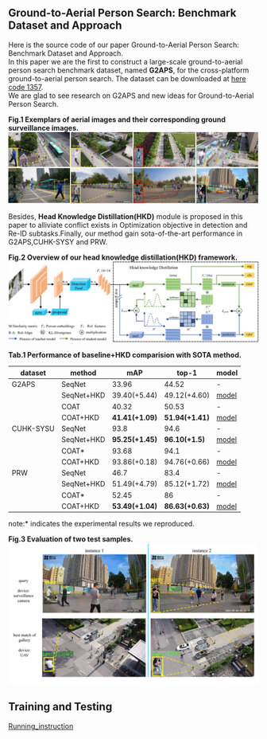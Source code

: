 ## Ground-to-Aerial Person Search: Benchmark Dataset and Approach

Here is the source code of our paper Ground-to-Aerial Person Search: Benchmark Dataset and Approach.  
In this paper we are the first to construct a large-scale ground-to-aerial person search benchmark dataset, named **G2APS**, for the
cross-platform ground-to-aerial person search. The dataset can be downloaded at [here code 1357](https://pan.baidu.com/s/1MRrhqoQzwxw7qOx4Lqdl2g).  
We are glad to see research on G2APS and new ideas for Ground-to-Aerial Person Search.

**Fig.1 Exemplars of aerial images and their corresponding ground surveillance images.**
![](./homepage/scene_overview.jpg)

Besides, **Head Knowledge Distillation(HKD)** module is proposed in this paper to alliviate conflict exists in Optimization
objective in detection and Re-ID subtasks.Finally, our method gain sota-of-the-art performance in G2APS,CUHK-SYSY and PRW.

**Fig.2 Overview of our head knowledge distillation(HKD) framework.**
![](./homepage/framework.jpg)

**Tab.1 Performance of baseline+HKD comparision with SOTA method.**

| dataset   | method     | mAP              | top-1            | model                                                                     |
|-----------|------------|------------------|------------------|---------------------------------------------------------------------------|
| G2APS     | SeqNet     | 33.96            | 44.52            | -                                                                         | 
|           | SeqNet+HKD | 39.40(+5.44)     | 49.12(+4.60)     | [model](https://pan.baidu.com/s/1uC7ppuzzEF-7nu6t0ZR3cw?pwd=1357提取码：1357) |
|           | COAT       | 40.32            | 50.53            | -                                                                         |
|           | COAT+HKD   | **41.41(+1.09)** | **51.94(+1.41)** | [model](https://pan.baidu.com/s/1zHrI4p4a_OVidmvKq_a45g?pwd=1357提取码：1357)|
| CUHK-SYSU | SeqNet     | 93.8             | 94.6             | -                                                                         | 
|           | SeqNet+HKD | **95.25(+1.45)** | **96.10(+1.5)**  | [model](https://pan.baidu.com/s/1uC7ppuzzEF-7nu6t0ZR3cw?pwd=1357提取码：1357)                                                                        | 
|           | COAT*      | 93.68            | 94.1             | -                                                                         |
|           | COAT+HKD   | 93.86(+0.18)     | 94.76(+0.66)     | [model](https://pan.baidu.com/s/1zHrI4p4a_OVidmvKq_a45g?pwd=1357提取码：1357)                                                                          | 
| PRW       | SeqNet     | 46.7             | 83.4             | -                                                                         |
|           | SeqNet+HKD | 51.49(+4.79)     | 85.12(+1.72)     | [model](https://pan.baidu.com/s/1uC7ppuzzEF-7nu6t0ZR3cw?pwd=1357提取码：1357)                                                                          |
|           | COAT*      | 52.45            | 86               | -                                                                         |
|           | COAT+HKD   | **53.49(+1.04)** | **86.63(+0.63)** | [model](https://pan.baidu.com/s/1zHrI4p4a_OVidmvKq_a45g?pwd=1357提取码：1357)                                                                          |
note:* indicates the experimental results we reproduced.

**Fig.3 Evaluation of two test samples.**
![](./homepage/test_instance.jpg)


## Training and Testing
[Running_instruction](Running_instruction.md)